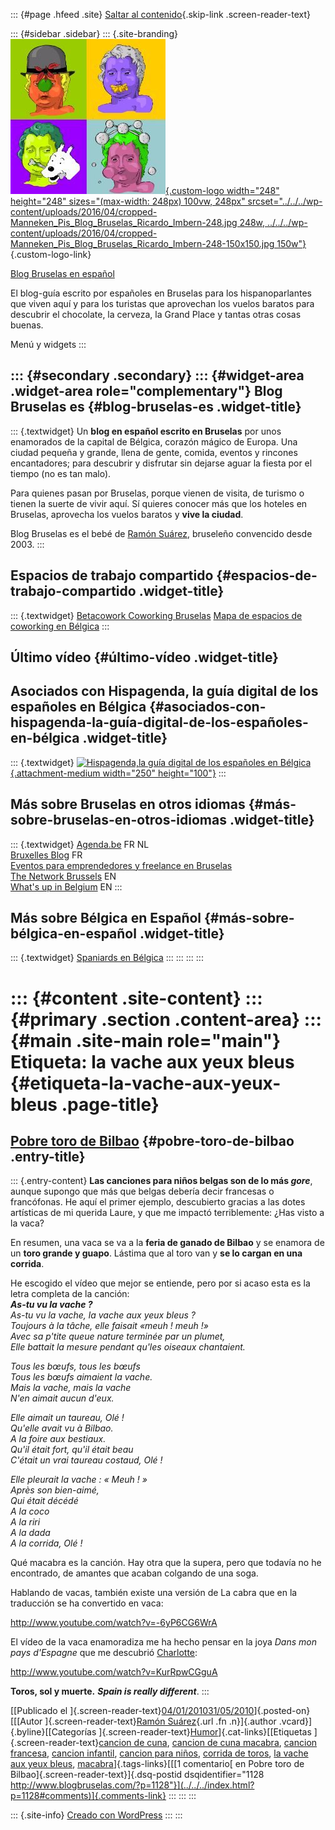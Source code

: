 ::: {#page .hfeed .site}
[Saltar al contenido](index.html#content){.skip-link
.screen-reader-text}

::: {#sidebar .sidebar}
::: {.site-branding}
[![](../../../wp-content/uploads/2016/04/cropped-Manneken_Pis_Blog_Bruselas_Ricardo_Imbern-248.jpg){.custom-logo
width="248" height="248" sizes="(max-width: 248px) 100vw, 248px"
srcset="../../../wp-content/uploads/2016/04/cropped-Manneken_Pis_Blog_Bruselas_Ricardo_Imbern-248.jpg 248w, ../../../wp-content/uploads/2016/04/cropped-Manneken_Pis_Blog_Bruselas_Ricardo_Imbern-248-150x150.jpg 150w"}](../../../index.html){.custom-logo-link}

[Blog Bruselas en español](../../../index.html)

El blog-guía escrito por españoles en Bruselas para los hispanoparlantes
que viven aquí y para los turistas que aprovechan los vuelos baratos
para descubrir el chocolate, la cerveza, la Grand Place y tantas otras
cosas buenas.

Menú y widgets
:::

::: {#secondary .secondary}
::: {#widget-area .widget-area role="complementary"}
Blog Bruselas es {#blog-bruselas-es .widget-title}
----------------

::: {.textwidget}
Un **blog en español escrito en Bruselas** por unos enamorados de la
capital de Bélgica, corazón mágico de Europa. Una ciudad pequeña y
grande, llena de gente, comida, eventos y rincones encantadores; para
descubrir y disfrutar sin dejarse aguar la fiesta por el tiempo (no es
tan malo).

Para quienes pasan por Bruselas, porque vienen de visita, de turismo o
tienen la suerte de vivir aquí. Sí quieres conocer más que los hoteles
en Bruselas, aprovecha los vuelos baratos y **vive la ciudad**.

Blog Bruselas es el bebé de [Ramón Suárez](http://www.ramonsuarez.com),
bruseleño convencido desde 2003.
:::

Espacios de trabajo compartido {#espacios-de-trabajo-compartido .widget-title}
------------------------------

::: {.textwidget}
[Betacowork Coworking Bruselas](http://www.betacowork.com) [Mapa de
espacios de coworking en Bélgica](http://coworkingbelgium.com)
:::

Último vídeo {#último-vídeo .widget-title}
------------

Asociados con Hispagenda, la guía digital de los españoles en Bélgica {#asociados-con-hispagenda-la-guía-digital-de-los-españoles-en-bélgica .widget-title}
---------------------------------------------------------------------

::: {.textwidget}
[![Hispagenda,la guía digital de los españoles en
Bélgica](../../../wp-content/uploads/2010/04/Hispagenda-250px.gif "Hispagenda, la guía digital de los españoles en Bélgica"){.attachment-medium
width="250" height="100"}](http://www.hispagenda.com)
:::

Más sobre Bruselas en otros idiomas {#más-sobre-bruselas-en-otros-idiomas .widget-title}
-----------------------------------

::: {.textwidget}
[Agenda.be](http://www.agenda.be) FR NL\
[Bruxelles Blog](http://www.bxlblog.be/) FR\
[Eventos para emprendedores y freelance en
Bruselas](http://www.betacowork.com/events/)\
[The Network
Brussels](http://groups.yahoo.com/group/TheNetworkBrussels/) EN\
[What\'s up in Belgium](http://www.whatsupin.be/) EN
:::

Más sobre Bélgica en Español {#más-sobre-bélgica-en-español .widget-title}
----------------------------

::: {.textwidget}
[Spaniards en Bélgica](http://www.spaniards.es/paises/belgica)
:::
:::
:::
:::

::: {#content .site-content}
::: {#primary .section .content-area}
::: {#main .site-main role="main"}
Etiqueta: la vache aux yeux bleus {#etiqueta-la-vache-aux-yeux-bleus .page-title}
=================================

[Pobre toro de Bilbao](../../../index.html?p=1128) {#pobre-toro-de-bilbao .entry-title}
--------------------------------------------------

::: {.entry-content}
**Las canciones para niños belgas son de lo más *gore***, aunque supongo
que más que belgas debería decir francesas o francófonas. He aquí el
primer ejemplo, descubierto gracias a las dotes artísticas de mi querida
Laure, y que me impactó terriblemente: ¿Has visto a la vaca?

En resumen, una vaca se va a la **feria de ganado de Bilbao** y se
enamora de un **toro grande y guapo**. Lástima que al toro van y **se lo
cargan en una corrida**.

He escogido el vídeo que mejor se entiende, pero por si acaso esta es la
letra completa de la canción:\
***As-tu vu la vache ?**\
As-tu vu la vache, la vache aux yeux bleus ?\
Toujours à la tâche, elle faisait «meuh ! meuh !»\
Avec sa p'tite queue nature terminée par un plumet,\
Elle battait la mesure pendant qu'les oiseaux chantaient.*

*Tous les bœufs, tous les bœufs\
Tous les bœufs aimaient la vache.\
Mais la vache, mais la vache\
N'en aimait aucun d'eux.*

*Elle aimait un taureau, Olé !\
Qu'elle avait vu à Bilbao.\
A la foire aux bestiaux.\
Qu'il était fort, qu'il était beau\
C'était un vrai taureau costaud, Olé !*

*Elle pleurait la vache : « Meuh ! »\
Après son bien-aimé,\
Qui était décédé\
A la coco\
A la riri\
A la dada\
A la corrida, Olé !*

Qué macabra es la canción. Hay otra que la supera, pero que todavía no
he encontrado, de amantes que acaban colgando de una soga.

Hablando de vacas, también existe una versión de La cabra que en la
traducción se ha convertido en vaca:

<http://www.youtube.com/watch?v=-6yP6CG6WrA>

El vídeo de la vaca enamoradiza me ha hecho pensar en la joya *Dans mon
pays d'Espagne* que me descubrió
[Charlotte](http://palomasenlaquinta.blogspot.com/2009/04/dans-mon-pays-despagne.html "En mi país España hay un solazo así"):

<http://www.youtube.com/watch?v=KurRpwCGguA>

**Toros, sol y muerte.** ***Spain is really different***.
:::

[[Publicado el
]{.screen-reader-text}[04/01/201031/05/2010](../../../index.html?p=1128)]{.posted-on}[[[Autor
]{.screen-reader-text}[Ramón
Suárez](../../2010/04/30/index.html?author=2){.url .fn .n}]{.author
.vcard}]{.byline}[[Categorías
]{.screen-reader-text}[Humor](../../category/humor/index.html)]{.cat-links}[[Etiquetas
]{.screen-reader-text}[cancion de cuna](../cancion-de-cuna/index.html),
[cancion de cuna macabra](../cancion-de-cuna-macabra/index.html),
[cancion francesa](../cancion-francesa/index.html), [cancion
infantil](../cancion-infantil/index.html), [cancion para
niños](../cancion-para-ninos/index.html), [corrida de
toros](../corrida-de-toros/index.html), [la vache aux yeux
bleus](index.html), [macabra](../macabra/index.html)]{.tags-links}[[[1
comentario[ en Pobre toro de Bilbao]{.screen-reader-text}]{.dsq-postid
dsqidentifier="1128 http://www.blogbruselas.com/?p=1128"}](../../../index.html?p=1128#comments)]{.comments-link}
:::
:::
:::

::: {.site-info}
[Creado con WordPress](https://es.wordpress.org/)
:::
:::

